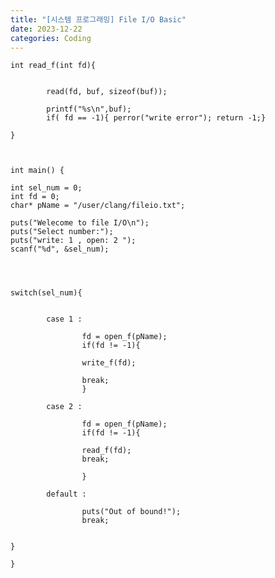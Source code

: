 ```yaml
---
title: "[시스템 프로그래밍] File I/O Basic"
date: 2023-12-22
categories: Coding
---
```



    int read_f(int fd){
    
    
            read(fd, buf, sizeof(buf));
    
            printf("%s\n",buf);
            if( fd == -1){ perror("write error"); return -1;}
    
    }
    
    
    
    int main() {
    
    int sel_num = 0;
    int fd = 0;
    char* pName = "/user/clang/fileio.txt";
    
    puts("Welecome to file I/O\n");
    puts("Select number:");
    puts("write: 1 , open: 2 ");
    scanf("%d", &sel_num);
    
    
    
    
    switch(sel_num){
    
    
            case 1 :
    
                    fd = open_f(pName);
                    if(fd != -1){
    
                    write_f(fd);
    
                    break;
                    }
    
            case 2 :
    
                    fd = open_f(pName);
                    if(fd != -1){
    
                    read_f(fd);
                    break;
    
                    }
    
            default :
    
                    puts("Out of bound!");
                    break;
    
    
    }
    
    }


